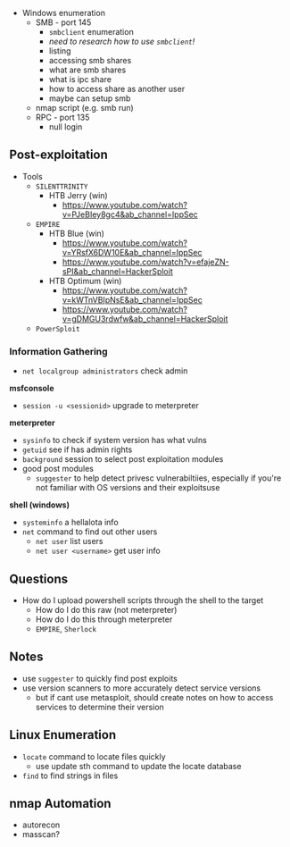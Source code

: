- Windows enumeration
	- SMB - port 145
		- `smbclient` enumeration
		- *need to research how to use `smbclient`!*
		- listing
		- accessing smb shares
		- what are smb shares
		- what is ipc share
		- how to access share as another user
		- maybe can setup smb
	- nmap script (e.g. smb run)
	- RPC - port 135 
		- null login

## Post-exploitation
- Tools
	- `SILENTTRINITY`
		- HTB Jerry (win)
			- https://www.youtube.com/watch?v=PJeBIey8gc4&ab_channel=IppSec
	- `EMPIRE`
		- HTB Blue (win) 
			- https://www.youtube.com/watch?v=YRsfX6DW10E&ab_channel=IppSec
			- https://www.youtube.com/watch?v=efajeZN-sPI&ab_channel=HackerSploit
		- HTB Optimum (win)
			- https://www.youtube.com/watch?v=kWTnVBIpNsE&ab_channel=IppSec
			- https://www.youtube.com/watch?v=gDMGU3rdwfw&ab_channel=HackerSploit
	- `PowerSploit`


### Information Gathering

- `net localgroup administrators` check admin

**msfconsole**
- `session -u <sessionid>` upgrade to meterpreter

**meterpreter**
- `sysinfo` to check if system version has what vulns
- `getuid` see if has admin rights
- `background` session to select post exploitation modules
- good post modules
	- `suggester` to help detect privesc vulnerabiltiies, especially if you're not familiar with OS versions and their exploitsuse 

**shell (windows)**
- `systeminfo` a hellalota info
- `net` command to find out other users
	- `net user` list users
	- `net user <username>` get user info

## Questions
- How do I upload powershell scripts through the shell to the target
	- How do I do this raw (not meterpreter)
	- How do I do this through meterpreter
	- `EMPIRE`, `Sherlock`

## Notes
- use `suggester` to quickly find post exploits
- use version scanners to more accurately detect service versions
	- but if cant use metasploit, should create notes on how to access services to determine their version

## Linux Enumeration
- `locate` command to locate files quickly
	- use update sth command to update the locate database
- `find` to find strings in files

## nmap Automation
- autorecon
- masscan?
